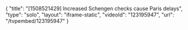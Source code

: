 {
    "title": "[1508521429] Increased Schengen checks cause Paris delays",
    "type": "solo",
    "layout": "iframe-static",
    "videoId": "123195947",
    "url": "\/tvpembed\/123195947"
}